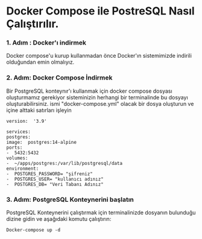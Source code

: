 
# Docker Compose ile PostreSQL Nasıl Çalıştırılır.


### 1. Adım : Docker'ı indirmek

Docker compose'u kurup kullanmadan önce Docker'ın sistemimizde indirili olduğundan emin olmalıyız.

### 2. Adım: Docker Compose İndirmek

Bir PostgreSQL konteynır'ı kullanmak için docker compose dosyası oluşturmamız gerekiyor sisteminizin herhangi bir terminalinde bu dosyayı oluşturabilirsiniz.
ismi "docker-compose.yml" olacak bir dosya oluşturun ve içine alttaki satırları işleyin

```
version:  '3.9'  
  
services:  
postgres:  
image:  postgres:14-alpine  
ports:  
-  5432:5432  
volumes:  
-  ~/apps/postgres:/var/lib/postgresql/data  
environment:  
-  POSTGRES_PASSWORD= "şifreniz" 
-  POSTGRES_USER= "kullanıcı adınız"
-  POSTGRES_DB= "Veri Tabanı Adınız"
```


### 3. Adım: PostgreSQL Konteynerini başlatın

PostgreSQL Konteynerini çalıştırmak için terminalinizde dosyanın bulunduğu dizine gidin ve aşağıdaki komutu çalıştırın: 

`Docker-compose up -d` 
